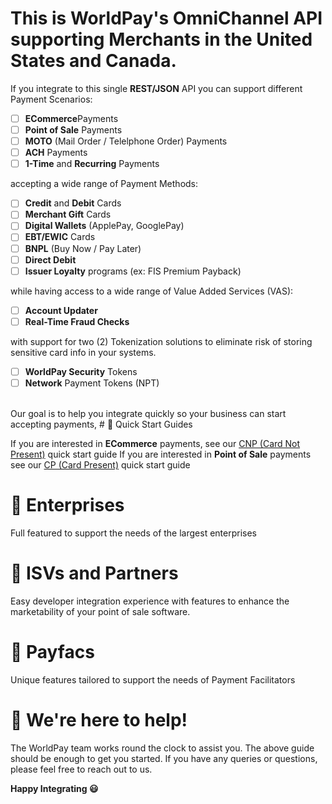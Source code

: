 # This is WorldPay's OmniChannel API supporting Merchants in the United States and Canada.

If you integrate to this single **REST/JSON** API you can support different Payment Scenarios:
*  [ ] **ECommerce**Payments
*  [ ] **Point of Sale** Payments
*  [ ] **MOTO** (Mail Order / Telelphone Order) Payments
*  [ ] **ACH** Payments
*   [ ] **1-Time** and **Recurring** Payments

 accepting a wide range of Payment Methods:
* [ ] **Credit** and  **Debit** Cards
* [ ] **Merchant Gift** Cards
* [ ] **Digital Wallets**  (ApplePay, GooglePay)
* [ ] **EBT/EWIC** Cards
* [ ] **BNPL**  (Buy Now / Pay Later)
* [ ] **Direct Debit** 
* [ ] **Issuer Loyalty** programs (ex: FIS Premium Payback)

while having access to a wide range of Value Added Services (VAS):
* [ ] **Account Updater** 
* [ ] **Real-Time Fraud Checks** 

with support for two (2) Tokenization solutions to eliminate risk of storing sensitive card info in your systems.
* [ ] **WorldPay Security** Tokens
* [ ] **Network** Payment Tokens (NPT)

<br>
Our goal is to help you integrate quickly so your business can start accepting payments,  
# 📝 Quick Start Guides

If you are interested in **ECommerce** payments, see our  [CNP (Card Not Present)](page:payment-scenarios/ecommerce) quick start guide 
If you are interested in **Point of Sale** payments see our [CP (Card Present)](page:payment-scenarios/pos) quick start guide 

# 📃 Enterprises
Full featured to support the needs of the largest enterprises

# 📃 ISVs and Partners
Easy developer integration experience with features to enhance the marketability of your point of sale software. 

# 📃 Payfacs
Unique features tailored to support the needs of Payment Facilitators


# 💬 We're here to help!

The WorldPay team works round the clock to assist you. The above guide should be enough to get you started. If you have any queries or questions, please feel free to reach out to us.

**Happy Integrating 😃**